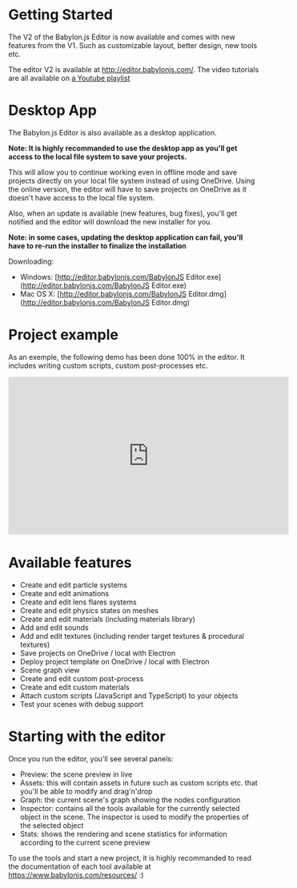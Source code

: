 
# Getting Started
The V2 of the Babylon.js Editor is now available and comes with new features from the V1. Such as customizable layout, better design, new tools etc.

The editor V2 is available at http://editor.babylonjs.com/.
The video tutorials are all available on [a Youtube playlist](https://www.youtube.com/watch?v=obEuCI_pPL4&list=PLuZE-0i73Wo-xqfBsgZA531BXeesXQ3Op&index=1)

# Desktop App
The Babylon.js Editor is also available as a desktop application.

**Note: It is highly recommanded to use the desktop app as you'll get access to the local file system to save your projects.**

This will allow you to continue working even in offline mode and save projects directly on your local file system instead of using OneDrive. Using the online version, the editor will have to save projects
on OneDrive as it doesn't have access to the local file system.

Also, when an update is available (new features, bug fixes), you'll get notified and the editor will download the new installer for you.

**Note: in some cases, updating the desktop application can fail, you'll have to re-run the installer to finalize the installation**

Downloading:
* Windows: [http://editor.babylonjs.com/BabylonJS Editor.exe](http://editor.babylonjs.com/BabylonJS Editor.exe)
* Mac OS X: [http://editor.babylonjs.com/BabylonJS Editor.dmg](http://editor.babylonjs.com/BabylonJS Editor.dmg)

# Project example

As an exemple, the following demo has been done 100% in the editor. It includes writing custom scripts, custom post-processes etc.

<iframe width="560" height="315" src="https://www.youtube.com/embed/obEuCI_pPL4" frameborder="0" allow="autoplay; encrypted-media" allowfullscreen></iframe>

# Available features
* Create and edit particle systems
* Create and edit animations
* Create and edit lens flares systems
* Create and edit physics states on meshes
* Create and edit materials (including materials library)
* Add and edit sounds
* Add and edit textures (including render target textures & procedural textures)
* Save projects on OneDrive / local with Electron
* Deploy project template on OneDrive / local with Electron
* Scene graph view
* Create and edit custom post-process
* Create and edit custom materials
* Attach custom scripts (JavaScript and TypeScript) to your objects
* Test your scenes with debug support

# Starting with the editor
Once you run the editor, you'll see several panels:
* Preview: the scene preview in live
* Assets: this will contain assets in future such as custom scripts etc. that you'll be able to modify and drag'n'drop
* Graph: the current scene's graph showing the nodes configuration
* Inspector: contains all the tools available for the currently selected object in the scene. The inspector is used to modify the properties of the selected object
* Stats: shows the rendering and scene statistics for information according to the current scene preview

To use the tools and start a new project, it is highly recommanded to read the documentation of each tool available at https://www.babylonjs.com/resources/ :)
